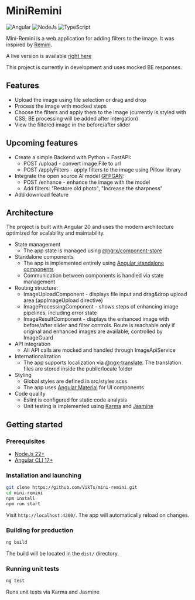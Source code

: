 # MiniRemini
![Angular](https://img.shields.io/badge/Angular-20.3-red)
![NodeJs](https://img.shields.io/badge/NodeJs-22.19-blue)
![TypeScript](https://img.shields.io/badge/TypeScript-5.9-green)

Mini-Remini is a web application for adding filters to the image. It was inspired by [Remini](https://app.remini.ai/).

A live version is available [right here](https://vikts.github.io/mini-remini/)

This project is currently in development and uses mocked BE responses. 

## Features
- Upload the image using file selection or drag and drop
- Process the image with mocked steps
- Choose the filters and apply them to the image
  (currently is styled with CSS; BE processing will be added after intergation)
- View the filtered image in the before/after slider

## Upcoming features
- Create a simple Backend with Python + FastAPI:
  - POST /upload - convert image File to url
  - POST /applyFilters - apply filters to the image using Pillow library
- Integrate the open source AI model [GFPGAN](https://github.com/TencentARC/GFPGAN):
  - POST /enhance - enhance the image with the model
  - Add filters: "Restore old photo", "Increase the sharpness"
- Add download feature

## Architecture
The project is built with Angular 20 and uses the modern architecture optimized for scalability and maintability. 
- State management
  - The app state is managed using [@ngrx/component-store](https://ngrx.io/guide/component-store)
- Standalone components
  - The app is implemented entirely using [Angular standalone components](https://v17.angular.io/guide/standalone-components)
  - Communication between components is handled via state management
- Routing structure:
  - ImageUploadComponent - displays file input and drag&drop upload area (appImageUpload directive)
  - ImageProcessingComponent - shows steps of enhancing image pipelines, including error state
  - ImageResultComponent - displays the enhanced image with before/after slider and filter controls. Route is reachable only if original and enhanced images are available, controlled by ImageGuard
- API integration
  - All API calls are mocked and handled through ImageApiService
- Internationalization
  - The app supports localization via [@ngx-translate](https://github.com/ngx-translate). The translation files are stored inside the public/locale folder
- Styling
  - Global styles are defined in src/styles.scss
  - The app uses [Angular Material](https://material.angular.dev/) for UI components
- Code quality
  - Eslint is configured for static code analysis
  - Unit testing is implemented using [Karma](https://karma-runner.github.io) and [Jasmine](https://jasmine.github.io)


## Getting started

### Prerequisites

- [NodeJs 22+](https://nodejs.org)
- [Angular CLI 17+](https://angular.dev/tools/cli)

### Installation and launching

```bash
git clone https://github.com/VikTs/mini-remini.git
cd mini-remini
npm install
npm run start
```

Visit `http://localhost:4200/`. 
The app will automatically reload on changes.

### Building for production

```bash
ng build
```

The build will be located in the `dist/` directory. 

### Running unit tests

```bash
ng test
```

Runs unit tests via Karma and Jasmine

